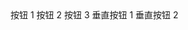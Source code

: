 
<!-- 按钮组展示 -->
<air-button-group direction="horizontal" spacing="10px">
  <air-button color="primary">按钮 1</air-button>
  <air-button color="success">按钮 2</air-button>
  <air-button color="danger">按钮 3</air-button>
</air-button-group>

<air-button-group direction="vertical" spacing="8px">
  <air-button color="primary">垂直按钮 1</air-button>
  <air-button color="success">垂直按钮 2</air-button>
</air-button-group>

